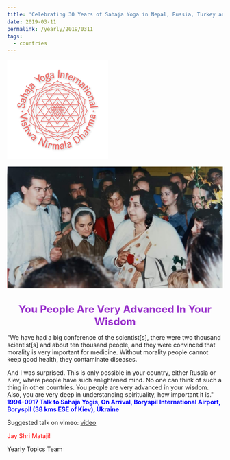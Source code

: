 ```yaml
---
title: 'Celebrating 30 Years of Sahaja Yoga in Nepal, Russia, Turkey and Ukraine, Post 7'
date: 2019-03-11
permalink: /yearly/2019/0311
tags:
  - countries
---
```


![PICTURE 9](/images/image9.png)

<div style="text-align: center"><img src="/images/image18.png" /></div>

<br>
<p style="color:DarkOrchid; text-align:center">
<font size="+2"><b>You People Are Very Advanced In Your Wisdom</b><br></font>
</p>

<p>
"We have had a big conference of the scientist[s], there were two thousand scientist[s] and about ten thousand people, and they were convinced that morality is very important for medicine. Without morality people cannot keep good health, they contaminate diseases.<br> 

And I was surprised. This is only possible in your country, either Russia or Kiev, where people have such enlightened mind. No one can think of such a thing in other countries. You people are very advanced in your wisdom. Also, you are very deep in understanding spirituality, how important it is."<br>
<font color="blue"><b>1994-0917 Talk to Sahaja Yogis, On Arrival, Boryspil International Airport, Boryspil (38 kms ESE of Kiev), Ukraine</b></font><br>
</p>

Suggested talk on vimeo: <a href="https://vimeo.com/88504316"> video</a>

<p style="color:red;">Jay Shri Mataji!<br></p>

Yearly Topics Team